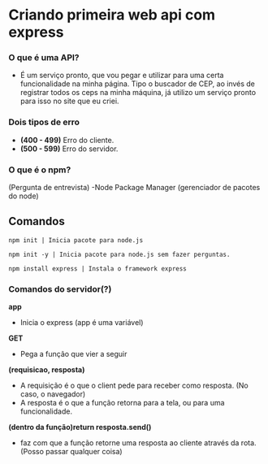 # Criando primeira web api com express

### O que é uma API?

- É um serviço pronto, que vou pegar e utilizar para uma certa funcionalidade na minha página. Tipo o buscador de CEP, ao invés de registrar todos os ceps na minha máquina, já utilizo um serviço pronto para isso no site que eu criei. 

### Dois tipos de erro

- **(400 - 499)** Erro do cliente.
- **(500 - 599)** Erro do servidor.

### O que é o npm?
(Pergunta de entrevista)
-Node Package Manager (gerenciador de pacotes do node)

## Comandos

    npm init | Inicia pacote para node.js
    
    npm init -y | Inicia pacote para node.js sem fazer perguntas.

    npm install express | Instala o framework express


### Comandos do servidor(?)
**app** 
- Inicia o express (app é uma variável)

**GET**
- Pega a função que vier a seguir

**(requisicao, resposta)**
- A requisição é o que o client pede para receber como resposta. (No caso, o navegador)
- A resposta é o que a função retorna para a tela, ou para uma funcionalidade.

**(dentro da função)return resposta.send()** 
- faz com que a função retorne uma resposta ao cliente através da rota. (Posso passar qualquer coisa)

